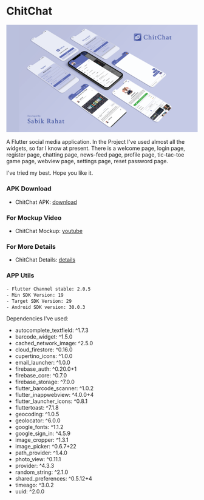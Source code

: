 # ChitChat

![App UI](/chitchat.png)

A Flutter social media application. In the Project I've used almost all the widgets, so far I know at present.
There is a welcome page, login page, register page, chatting page, news-feed page, profile page, tic-tac-toe game page, webview page, settings page, reset password page.

I've tried my best. Hope you like it.


### APK Download

- ChitChat APK: [download](https://drive.google.com/uc?export=download&id=14KeK0t0zw_VlUtZ1pIfXUkTcvo8c72Ic)

### For Mockup Video

- ChitChat Mockup: [youtube](https://youtu.be/UvmH488NQFA)

### For More Details

- ChitChat Details: [details](https://sabikrahat72428.blogspot.com/2021/04/chitchat-social-media-app.html)


### APP Utils

    - Flutter Channel stable: 2.0.5
    - Min SDK Version: 19
    - Target SDK Version: 29
    - Android SDK version: 30.0.3

Dependencies I've used:

- autocomplete_textfield: ^1.7.3
- barcode_widget: ^1.5.0
- cached_network_image: ^2.5.0
- cloud_firestore: ^0.16.0
- cupertino_icons: ^1.0.0
- email_launcher: ^1.0.0
- firebase_auth: ^0.20.0+1
- firebase_core: ^0.7.0
- firebase_storage: ^7.0.0
- flutter_barcode_scanner: ^1.0.2
- flutter_inappwebview: ^4.0.0+4
- flutter_launcher_icons: ^0.8.1
- fluttertoast: ^7.1.8
- geocoding: ^1.0.5
- geolocator: ^6.0.0
- google_fonts: ^1.1.2
- google_sign_in: ^4.5.9
- image_cropper: ^1.3.1
- image_picker: ^0.6.7+22
- path_provider: ^1.4.0
- photo_view: ^0.11.1
- provider: ^4.3.3
- random_string: ^2.1.0
- shared_preferences: ^0.5.12+4
- timeago: ^3.0.2
- uuid: ^2.0.0
